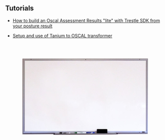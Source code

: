 ## Tutorials

- [How to build an Oscal Assessment Results "lite" with Trestle SDK from your posture result](task.transformer-construction/transformer-construction.md)


- [Setup and use of Tanium to OSCAL transformer](task.tanuim-to-oscal/transformation.md)

<br>
<br>
<p align="center">
<img src="Whiteboard_with_markers.jpg">
</p>
